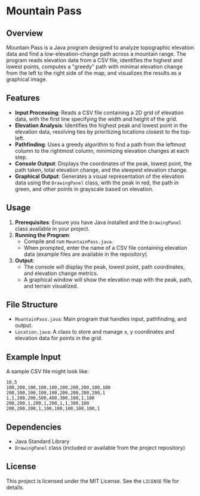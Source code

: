 
# Mountain Pass

## Overview
Mountain Pass is a Java program designed to analyze topographic elevation data and find a low-elevation-change path across a mountain range. The program reads elevation data from a CSV file, identifies the highest and lowest points, computes a "greedy" path with minimal elevation change from the left to the right side of the map, and visualizes the results as a graphical image.

## Features
- **Input Processing**: Reads a CSV file containing a 2D grid of elevation data, with the first line specifying the width and height of the grid.
- **Elevation Analysis**: Identifies the highest peak and lowest point in the elevation data, resolving ties by prioritizing locations closest to the top-left.
- **Pathfinding**: Uses a greedy algorithm to find a path from the leftmost column to the rightmost column, minimizing elevation changes at each step.
- **Console Output**: Displays the coordinates of the peak, lowest point, the path taken, total elevation change, and the steepest elevation change.
- **Graphical Output**: Generates a visual representation of the elevation data using the `DrawingPanel` class, with the peak in red, the path in green, and other points in grayscale based on elevation.

## Usage
1. **Prerequisites**: Ensure you have Java installed and the `DrawingPanel` class available in your project.
2. **Running the Program**:
   - Compile and run `MountainPass.java`.
   - When prompted, enter the name of a CSV file containing elevation data (example files are available in the repository).
3. **Output**:
   - The console will display the peak, lowest point, path coordinates, and elevation change metrics.
   - A graphical window will show the elevation map with the peak, path, and terrain visualized.

## File Structure
- `MountainPass.java`: Main program that handles input, pathfinding, and output.
- `Location.java`: A class to store and manage x, y coordinates and elevation data for points in the grid.

## Example Input
A sample CSV file might look like:
```
10,5
100,200,100,100,100,200,200,200,100,100
200,100,100,100,100,200,200,200,200,1
1,1,200,200,500,400,300,100,1,100
200,200,1,200,1,200,1,1,300,100
200,200,200,1,100,100,100,100,100,1
```

## Dependencies
- Java Standard Library
- `DrawingPanel` class (included or available from the project repository)

## License
This project is licensed under the MIT License. See the `LICENSE` file for details.
